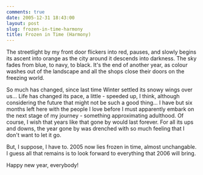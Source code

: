 ```yaml
---
comments: true
date: 2005-12-31 18:43:00
layout: post
slug: frozen-in-time-harmony
title: Frozen in Time (Harmony)
---
```


The streetlight by my front door flickers into red, pauses, and slowly begins its ascent into orange as the city around it descends into darkness.  The sky fades from blue, to navy, to black.  It's the end of another year, as colour washes out of the landscape and all the shops close their doors on the freezing world.  

So much has changed, since last time Winter settled its snowy wings over us...  Life has changed its pace, a little - speeded up, I think, although considering the future that might not be such a good thing...  I have but six months left here with the people I love before I must apparently embark on the next stage of my journey - something approximating adulthood.  Of course, I wish that years like that gone by would last forever.  For all its ups and downs, the year gone by was drenched with so much feeling that I don't want to let it go.  

But, I suppose, I have to.  2005 now lies frozen in time, almost unchangable.  I guess all that remains is to look forward to everything that 2006 will bring.  

Happy new year, everybody!
